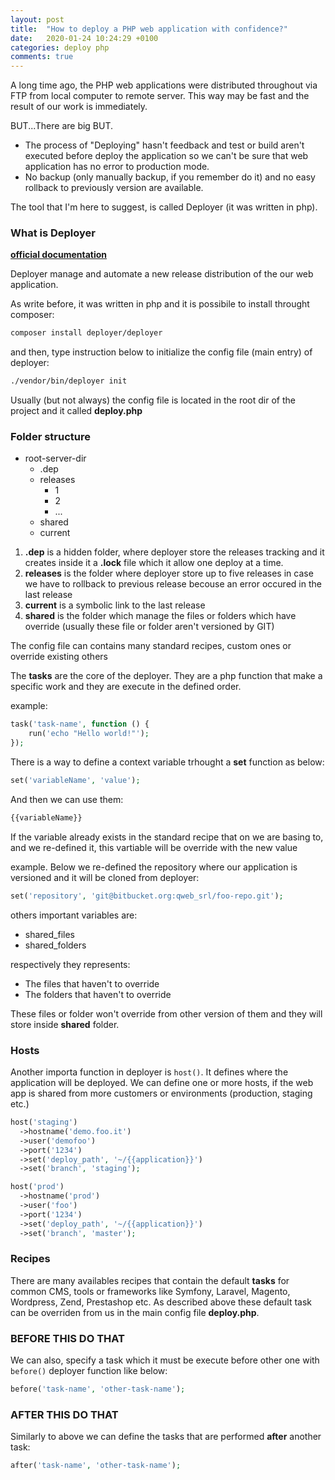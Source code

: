 ```yaml
---
layout: post
title:  "How to deploy a PHP web application with confidence?"
date:   2020-01-24 10:24:29 +0100
categories: deploy php
comments: true
---
```

A long time ago, the PHP web applications were distributed throughout via FTP from local computer to remote server. This way may be fast and the result of our work is immediately.

BUT...There are big BUT.

- The process of "Deploying" hasn't feedback and test or build aren't executed before deploy the application so we can't be sure that web application has no error to production mode.
- No backup (only manually backup, if you remember do it) and no easy rollback to previously version are available.

The tool that I'm here to suggest, is called Deployer (it was written in php).

### What is Deployer

**[official documentation](https://deployer.org/docs/getting-started.html)**

Deployer manage and automate a new release distribution of the our web application.

As write before, it was written in php and it is possibile to install throught composer:

```bash
composer install deployer/deployer
```

and then, type instruction below to initialize the config file (main entry) of deployer:

```bash
./vendor/bin/deployer init
```

Usually (but not always) the config file is located in the root dir of the project and it called **deploy.php**

### Folder structure ##

- root-server-dir
    - .dep
    - releases
        - 1
        - 2
        - ...
    - shared
    - current

1. **.dep** is a hidden folder, where deployer store the releases tracking and it creates inside it a **.lock** file which it allow one deploy at a time.
2. **releases** is the folder where deployer store up to five releases in case we have to rollback to previous release becouse an error occured in the last release
3. **current** is a symbolic link to the last release
4. **shared** is the folder which manage the files or folders which have override (usually these file or folder aren't versioned by GIT)

The config file can contains many standard recipes, custom ones or override existing others

The **tasks** are the core of the deployer. They are a php function that make a specific work and they are execute in the defined order.

example:

```php
task('task-name', function () {
    run('echo "Hello world!"');
});
```

There is a way to define a context variable trhought a **set** function as below:

```php
set('variableName', 'value');
```

And then we can use them:

```php
{{variableName}}
```

If the variable already exists in the standard recipe that on we are basing to, and we re-defined it, this vartiable will be override with the new value

example. Below we re-defined the repository where our application is versioned and it will be cloned from deployer:

```php
set('repository', 'git@bitbucket.org:qweb_srl/foo-repo.git');
```

others important variables are:
* shared_files
* shared_folders

respectively they represents:
* The files that haven't to override
* The folders that haven't to override

These files or folder won't override from other version of them and they will store inside **shared** folder.

### Hosts

Another importa function in deployer is `host()`. It defines where the application will be deployed.
We can define one or more hosts, if the web app is shared from more customers or environments (production, staging etc.) 

```php
host('staging')
  ->hostname('demo.foo.it')
  ->user('demofoo')
  ->port('1234')
  ->set('deploy_path', '~/{{application}}')
  ->set('branch', 'staging');

host('prod')
  ->hostname('prod')
  ->user('foo')
  ->port('1234')
  ->set('deploy_path', '~/{{application}}')
  ->set('branch', 'master');
```

### Recipes ##

There are many availables recipes that contain the default **tasks** for common CMS, tools or frameworks like Symfony, Laravel, Magento, Wordpress, Zend, Prestashop etc.
As described above these default task can be overriden from us in the main config file **deploy.php**.

### BEFORE THIS DO THAT

We can also, specify a task which it must be execute before other one with `before()` deployer function like below:

```php
before('task-name', 'other-task-name');
```

### AFTER THIS DO THAT

Similarly to above we can define the tasks that are performed **after** another task:

```php
after('task-name', 'other-task-name');
```







